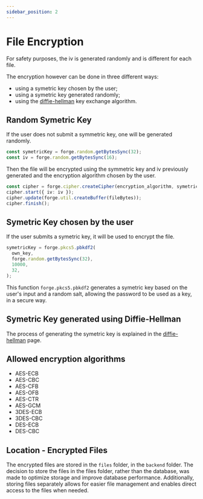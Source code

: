 ```yaml
---
sidebar_position: 2
---
```


# File Encryption

For safety purposes, the iv is generated randomly and is different for each file.

The encryption however can be done in three different ways:

- using a symetric key chosen by the user;
- using a symetric key generated randomly;
- using the [diffie-hellman](../extras/diffie-hell) key exchange algorithm.

## Random Symetric Key

If the user does not submit a symmetric key, one will be generated randomly.

```typescript title="Generating symetric key and iv"
const symetricKey = forge.random.getBytesSync(32);
const iv = forge.random.getBytesSync(16);
```

Then the file will be encrypted using the symmetric key and iv previously generated and the encryption algorithm chosen by the user.

```typescript title="File encryption"
const cipher = forge.cipher.createCipher(encryption_algorithm, symetricKey);
cipher.start({ iv: iv });
cipher.update(forge.util.createBuffer(fileBytes));
cipher.finish();
```

## Symetric Key chosen by the user

If the user submits a symetric key, it will be used to encrypt the file.

```typescript title="Creating symetric key based on user input"
symetricKey = forge.pkcs5.pbkdf2(
  own_key,
  forge.random.getBytesSync(32),
  10000,
  32,
);
```

This function `forge.pkcs5.pbkdf2` generates a symetric key based on the user's input and a random salt,
allowing the password to be used as a key, in a secure way.

## Symetric Key generated using Diffie-Hellman

The process of generating the symetric key is explained in the [diffie-hellman](../extras/diffie-hell) page.

## Allowed encryption algorithms

- AES-ECB
- AES-CBC
- AES-CFB
- AES-OFB
- AES-CTR
- AES-GCM
- 3DES-ECB
- 3DES-CBC
- DES-ECB
- DES-CBC

## Location - Encrypted Files

The encrypted files are stored in the `files` folder, in the `backend` folder.
The decision to store the files in the files folder, rather than the database, was made to optimize storage and improve database performance. Additionally, storing files separately allows for easier file management and enables direct access to the files when needed.
